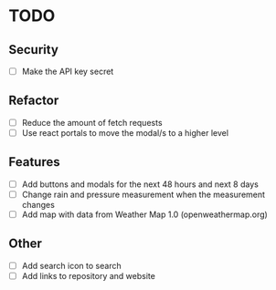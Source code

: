 # TODO

## Security

- [ ] Make the API key secret

## Refactor

- [ ] Reduce the amount of fetch requests
- [ ] Use react portals to move the modal/s to a higher level

## Features

- [ ] Add buttons and modals for the next 48 hours and next 8 days
- [ ] Change rain and pressure measurement when the measurement changes
- [ ] Add map with data from Weather Map 1.0 (openweathermap.org)

## Other

- [ ] Add search icon to search
- [ ] Add links to repository and website
